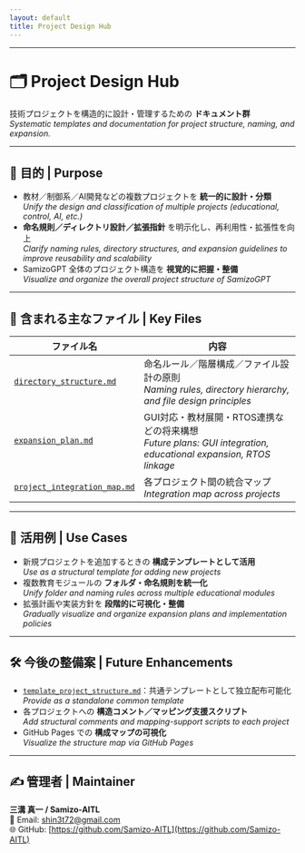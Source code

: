 ```yaml
---
layout: default
title: Project Design Hub
---
```


---

# 🗂 Project Design Hub

技術プロジェクトを構造的に設計・管理するための **ドキュメント群**  
*Systematic templates and documentation for project structure, naming, and expansion.*

---

## 🎯 目的 | Purpose
- 教材／制御系／AI開発などの複数プロジェクトを **統一的に設計・分類**  
  *Unify the design and classification of multiple projects (educational, control, AI, etc.)*  
- **命名規則／ディレクトリ設計／拡張指針** を明示化し、再利用性・拡張性を向上  
  *Clarify naming rules, directory structures, and expansion guidelines to improve reusability and scalability*  
- SamizoGPT 全体のプロジェクト構造を **視覚的に把握・整備**  
  *Visualize and organize the overall project structure of SamizoGPT*  

---

## 📄 含まれる主なファイル | Key Files

| ファイル名 | 内容 |
|------------|------|
| [`directory_structure.md`](./directory_structure.md) | 命名ルール／階層構成／ファイル設計の原則<br>*Naming rules, directory hierarchy, and file design principles* |
| [`expansion_plan.md`](./expansion_plan.md) | GUI対応・教材展開・RTOS連携などの将来構想<br>*Future plans: GUI integration, educational expansion, RTOS linkage* |
| [`project_integration_map.md`](./project_integration_map.md) | 各プロジェクト間の統合マップ<br>*Integration map across projects* |

---

## 🧩 活用例 | Use Cases
- 新規プロジェクトを追加するときの **構成テンプレートとして活用**  
  *Use as a structural template for adding new projects*  
- 複数教育モジュールの **フォルダ・命名規則を統一化**  
  *Unify folder and naming rules across multiple educational modules*  
- 拡張計画や実装方針を **段階的に可視化・整備**  
  *Gradually visualize and organize expansion plans and implementation policies*  

---

## 🛠 今後の整備案 | Future Enhancements
- [`template_project_structure.md`](./template_project_structure.md)：共通テンプレートとして独立配布可能化  
  *Provide as a standalone common template*  
- 各プロジェクトへの **構造コメント／マッピング支援スクリプト**  
  *Add structural comments and mapping-support scripts to each project*  
- GitHub Pages での **構成マップの可視化**  
  *Visualize the structure map via GitHub Pages*  

---

## ✍ 管理者 | Maintainer
**三溝 真一 / Samizo-AITL**  
📧 Email: [shin3t72@gmail.com](mailto:shin3t72@gmail.com)  
🌐 GitHub: [https://github.com/Samizo-AITL](https://github.com/Samizo-AITL)  
